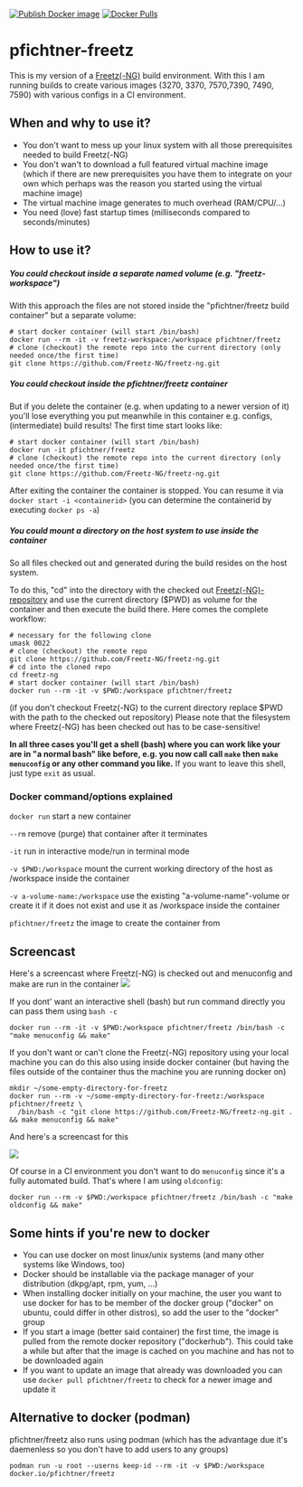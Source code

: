 [![Publish Docker image](https://github.com/pfichtner/pfichtner-freetz/actions/workflows/docker-publish.yml/badge.svg)](https://github.com/pfichtner/pfichtner-freetz/actions/workflows/docker-publish.yml)
[![Docker Pulls](https://img.shields.io/docker/pulls/pfichtner/freetz.svg?maxAge=604800)](https://hub.docker.com/r/pfichtner/freetz/)

# pfichtner-freetz
This is my version of a [Freetz(-NG)](https://github.com/Freetz-NG/freetz-ng) build environment. With this I am running builds to create various images (3270, 3370, 7570,7390, 7490, 7590) with various configs in a CI environment. 

## When and why to use it? 
- You don't want to mess up your linux system with all those prerequisites needed to build Freetz(-NG)
- You don't wan't to download a full featured virtual machine image (which if there are new prerequisites you have them to integrate on your own which perhaps was the reason you started using the virtual machine image)
- The virtual machine image generates to much overhead (RAM/CPU/...)
- You need (love) fast startup times (milliseconds compared to seconds/minutes)

## How to use it? 
##### You could checkout inside a separate named volume (e.g. "freetz-workspace")
With this approach the files are not stored inside the "pfichtner/freetz build container" but a separate volume: 
```
# start docker container (will start /bin/bash)
docker run --rm -it -v freetz-workspace:/workspace pfichtner/freetz
# clone (checkout) the remote repo into the current directory (only needed once/the first time)
git clone https://github.com/Freetz-NG/freetz-ng.git
```

##### You could checkout inside the pfichtner/freetz container 
But if you delete the container (e.g. when updating to a newer version of it) you'll lose everything you put meanwhile in this container e.g. configs, (intermediate) build results! 
The first time start looks like: 
```
# start docker container (will start /bin/bash)
docker run -it pfichtner/freetz
# clone (checkout) the remote repo into the current directory (only needed once/the first time)
git clone https://github.com/Freetz-NG/freetz-ng.git
```

After exiting the container the container is stopped. You can resume it via ```docker start -i <containerid>``` (you can determine the containerid by executing ```docker ps -a```)

##### You could mount a directory on the host system to use inside the container
So all files checked out and generated during the build resides on the host system. 

To do this, "cd" into the directory with the checked out [Freetz(-NG)-repository](https://github.com/Freetz-NG/freetz-ng) and use the current directory ($PWD) as volume for the container and then execute the build there. Here comes the complete workflow:  
```
# necessary for the following clone
umask 0022
# clone (checkout) the remote repo
git clone https://github.com/Freetz-NG/freetz-ng.git
# cd into the cloned repo
cd freetz-ng
# start docker container (will start /bin/bash)
docker run --rm -it -v $PWD:/workspace pfichtner/freetz
```
(if you don't checkout Freetz(-NG) to the current directory replace $PWD with the path to the checked out repository)
Please note that the filesystem where Freetz(-NG) has been checked out has to be case-sensitive! 

**In all three cases you'll get a shell (bash) where you can work like your are in "a normal bash" like before, e.g. you now call call `make` then `make menuconfig` or any other command you like.** If you want to leave this shell, just type `exit` as usual. 


### Docker command/options explained
```docker run``` start a new container

```--rm``` remove (purge) that container after it terminates

```-it``` run in interactive mode/run in terminal mode

```-v $PWD:/workspace``` mount the current working directory of the host as /workspace inside the container

```-v a-volume-name:/workspace``` use the existing "a-volume-name"-volume or create it if it does not exist and use it as /workspace inside the container

```pfichtner/freetz``` the image to create the container from

## Screencast
Here's a screencast where Freetz(-NG) is checked out and menuconfig and make are run in the container
<a href="http://pfichtner.github.io/pfichtner-freetz/checkout-on-host"><img src="https://pfichtner.github.io/pfichtner-freetz/asciinema-poster.png" /></a>

If you dont' want an interactive shell (bash) but run command directly you can pass them using `bash -c`
```
docker run --rm -it -v $PWD:/workspace pfichtner/freetz /bin/bash -c "make menuconfig && make"
```

If you don't want or can't clone the Freetz(-NG) repository using your local machine you can do this also using inside docker container (but having the files outside of the container thus the machine you are running docker on)
```
mkdir ~/some-empty-directory-for-freetz
docker run --rm -v ~/some-empty-directory-for-freetz:/workspace pfichtner/freetz \
  /bin/bash -c "git clone https://github.com/Freetz-NG/freetz-ng.git . && make menuconfig && make"
```
And here's a screencast for this

<a href="http://pfichtner.github.io/pfichtner-freetz/checkout-in-container"><img src="https://pfichtner.github.io/pfichtner-freetz/asciinema-poster.png" /></a>

Of course in a CI environment you don't want to do ```menuconfig``` since it's a fully automated build. That's where I am using ```oldconfig```: 
```
docker run --rm -v $PWD:/workspace pfichtner/freetz /bin/bash -c "make oldconfig && make"
```

## Some hints if you're new to docker
- You can use docker on most linux/unix systems (and many other systems like Windows, too)
- Docker should be installable via the package manager of your distribution (dkpg/apt, rpm, yum, ...)
- When installing docker initially on your machine, the user you want to use docker for has to be member of the docker group ("docker" on ubuntu, could differ in other distros), so add the user to the "docker" group
- If you start a image (better said container) the first time, the image is pulled from the remote docker repository ("dockerhub"). This could take a while but after that the image is cached on you machine and has not to be downloaded again
- If you want to update an image that already was downloaded you can use `docker pull pfichtner/freetz` to check for a newer image and update it

## Alternative to docker (podman)
pfichtner/freetz also runs using podman (which has the advantage due it's daemenless so you don't have to add users to any groups)
```
podman run -u root --userns keep-id --rm -it -v $PWD:/workspace docker.io/pfichtner/freetz
```
